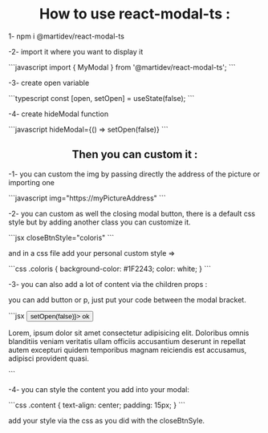 <h1 align="center">How to use react-modal-ts :</h1>

<p align="left">1- npm i @martidev/react-modal-ts</p>
<p align="left">-2- import it where you want to display it </p>
```javascript
import { MyModal } from '@martidev/react-modal-ts';
```
<!-- <img align="center" width="400" src="/src/img/import3.png" alt="import"> -->

<p align="left">-3- create open variable</p>
```typescript
 const [open, setOpen] = useState<boolean>(false);
```
<!-- <img align="center" width="400" src="/src/img/Open.png" alt="variable"> -->
<p align="left">-4- create hideModal function</p>
<!-- <img align="center" width="400" src="/src/img/hideModal.png" alt="function"> -->
```javascript
        hideModal={() => setOpen(false)}
```
<h2 align="center">Then you can custom it :</h2>
<p align="left">-1- you can custom the img by passing directly the address of the picture or importing one</p>
```javascript
   img="https://myPictureAddress"
```
   
<!-- <img align="center" width="400" src="/src/img/img.png" alt="img"> -->
<p align="left">-2- you can custom as well the closing modal button, there is a default css style but by adding another class you can customize it.</p>
```jsx
   closeBtnStyle="coloris"
```
<!-- <img align="center" width="400" src="/src/img/btnStyle.png" alt="btn style"> -->
<p>and in a css file add your personal custom style =></p>
```css
  .coloris {
  background-color: #1F2243;
  color: white;
}
```
<!-- <img align="center" width="400" src="/src/img/coloris.png" alt="btn css"> -->
<p align="left">-3- you can also add a lot of content via the children props :</p>
<p align="left">you can add button or p, just put your code between the modal bracket.</p>
```jsx
        <button type="button" onClick={() => setOpen(false)}>
          ok
        </button>
        <p>
          Lorem, ipsum dolor sit amet consectetur adipisicing elit. Doloribus
          omnis blanditiis veniam veritatis ullam officiis accusantium deserunt
          in repellat autem excepturi quidem temporibus magnam reiciendis est
          accusamus, adipisci provident quasi.
        </p>
```
<!-- <img align="center" width="400" src="/src/img/content.png" alt="content"> -->
<p align="left">-4- you can style the content you add into your modal:</p>
```css
  .content {
  text-align: center;
  padding: 15px;
}
```
<!-- <img align="center" width="400" src="/src/img/contentStyle.png" alt="content style"> -->
<p>add your style via the css as you did with the closeBtnSyle.</p>
